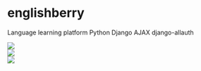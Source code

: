 # englishberry
Language learning platform
Python
Django
AJAX
django-allauth

<img src="https://www.linkpicture.com/q/Anasayfa-EnglishBerry.png"><br>
<img src="https://www.linkpicture.com/q/Screenshot-2022-02-14-at-11-52-58-Anasayfa-EnglishBerry.png"><br>
<img src="https://www.linkpicture.com/q/Screenshot-2022-02-14-at-11-50-47-English-Berry-m-Giriş-Yap-m-İngilizce-Oğrenme-Platformu.png"><br>
